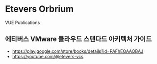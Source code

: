 # Etevers Orbrium
VUE Publications

## 에티버스 VMware 클라우드 스탠다드 아키텍처 가이드 

* https://play.google.com/store/books/details?id=PAFhEQAAQBAJ
* https://youtube.com/@etevers-vcs